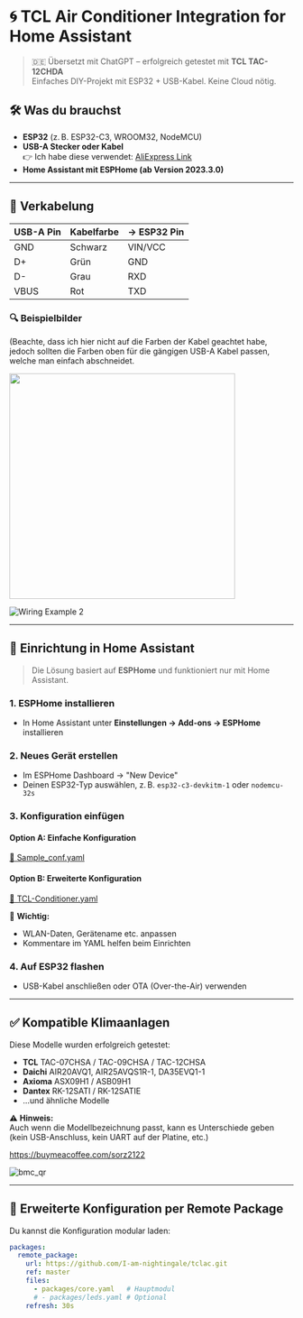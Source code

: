 # 🌀 TCL Air Conditioner Integration for Home Assistant

> 🇩🇪 Übersetzt mit ChatGPT – erfolgreich getestet mit **TCL TAC-12CHDA**  
> Einfaches DIY-Projekt mit ESP32 + USB-Kabel. Keine Cloud nötig.

## 🛠️ Was du brauchst

- **ESP32** (z. B. ESP32-C3, WROOM32, NodeMCU)
- **USB-A Stecker oder Kabel**  
  👉 Ich habe diese verwendet: [AliExpress Link](https://www.aliexpress.com/item/1005005776162012.html)
- **Home Assistant mit ESPHome (ab Version 2023.3.0)**

---

## 🔌 Verkabelung

| USB-A Pin | Kabelfarbe | → ESP32 Pin |
|-----------|------------|--------------|
| GND       | Schwarz    | VIN/VCC      |
| D+        | Grün       | GND          |
| D-        | Grau       | RXD          |
| VBUS      | Rot        | TXD          |

### 🔍 Beispielbilder
(Beachte, dass ich hier nicht auf die Farben der Kabel geachtet habe, jedoch sollten die Farben oben für die gängigen USB-A Kabel passen, welche man einfach abschneidet.



<img src="https://github.com/user-attachments/assets/9b674e06-41ca-4bcf-b09b-691a5fbd8545" width="400"/>
<br/>


![Wiring Example 2](https://github.com/user-attachments/assets/e30fadd9-19cd-47ec-baab-86f8a80410f6)




---

## 🧠 Einrichtung in Home Assistant

> Die Lösung basiert auf **ESPHome** und funktioniert nur mit Home Assistant.

### 1. ESPHome installieren

- In Home Assistant unter **Einstellungen → Add-ons → ESPHome** installieren

### 2. Neues Gerät erstellen

- Im ESPHome Dashboard → "New Device"
- Deinen ESP32-Typ auswählen, z. B. `esp32-c3-devkitm-1` oder `nodemcu-32s`

### 3. Konfiguration einfügen

#### Option A: Einfache Konfiguration
[📄 Sample_conf.yaml](https://github.com/sorz2122/tclac/blob/master/Sample_conf.yaml)

#### Option B: Erweiterte Konfiguration
[📄 TCL-Conditioner.yaml](https://github.com/sorz2122/tclac/blob/master/TCL-Conditioner.yaml)

📝 **Wichtig:**  
- WLAN-Daten, Gerätename etc. anpassen  
- Kommentare im YAML helfen beim Einrichten

### 4. Auf ESP32 flashen

- USB-Kabel anschließen oder OTA (Over-the-Air) verwenden

---

## ✅ Kompatible Klimaanlagen

Diese Modelle wurden erfolgreich getestet:

- **TCL** TAC-07CHSA / TAC-09CHSA / TAC-12CHSA
- **Daichi** AIR20AVQ1, AIR25AVQS1R-1, DA35EVQ1-1
- **Axioma** ASX09H1 / ASB09H1
- **Dantex** RK-12SATI / RK-12SATIE  
- ...und ähnliche Modelle

⚠️ **Hinweis:**  
Auch wenn die Modellbezeichnung passt, kann es Unterschiede geben (kein USB-Anschluss, kein UART auf der Platine, etc.)


https://buymeacoffee.com/sorz2122

![bmc_qr](https://github.com/user-attachments/assets/87d5d62f-ba5c-4a7e-a4b8-4cf1fd3018af)



---

## 🔧 Erweiterte Konfiguration per Remote Package

Du kannst die Konfiguration modular laden:

```yaml
packages:
  remote_package:
    url: https://github.com/I-am-nightingale/tclac.git
    ref: master
    files:
      - packages/core.yaml   # Hauptmodul
      # - packages/leds.yaml # Optional
    refresh: 30s



